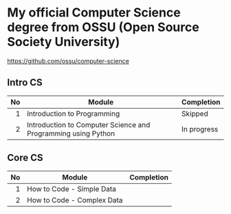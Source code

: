 # My official Computer Science degree from OSSU (Open Source Society University)

https://github.com/ossu/computer-science

## Intro CS

|  No | Module                                                        | Completion  |
| --: | ------------------------------------------------------------- | ----------- |
|   1 | Introduction to Programming                                   | Skipped     |
|   2 | Introduction to Computer Science and Programming using Python | In progress |

## Core CS

|  No | Module                     | Completion |
| --: | -------------------------- | ---------- |
|   1 | How to Code - Simple Data  |            |
|   2 | How to Code - Complex Data |            |
